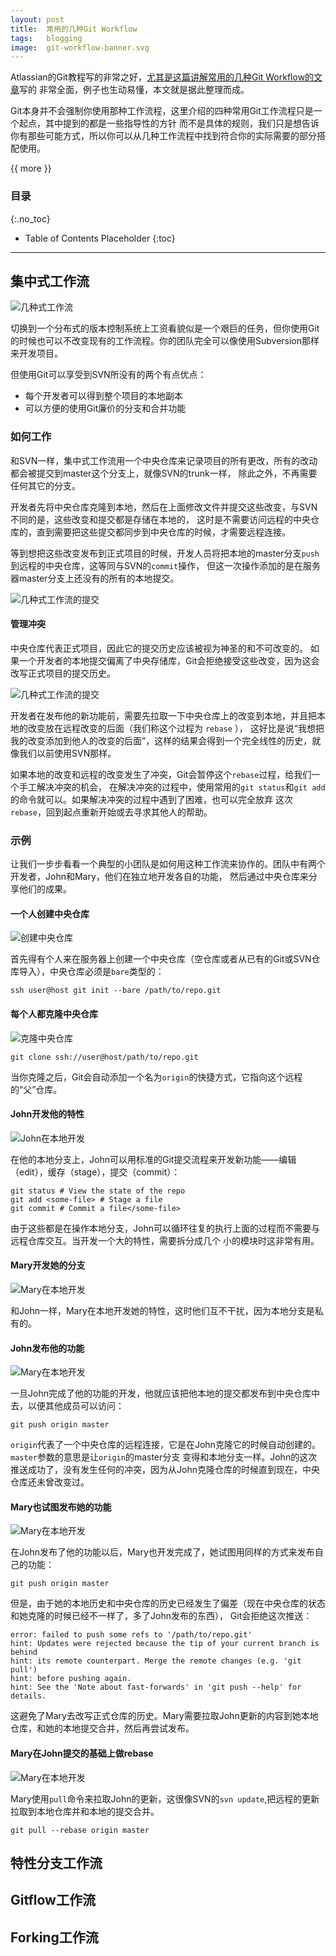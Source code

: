 ```yaml
---
layout: post
title:  常用的几种Git Workflow
tags:   blogging
image:  git-workflow-banner.svg
---
```


Atlassian的Git教程写的非常之好，[尤其是这篇讲解常用的几种Git Workflow的文章](https://www.atlassian.com/git/tutorials/comparing-workflows)写的
非常全面，例子也生动易懂，本文就是据此整理而成。

Git本身并不会强制你使用那种工作流程，这里介绍的四种常用Git工作流程只是一个起点，其中提到的都是一些指导性的方针
而不是具体的规则，我们只是想告诉你有那些可能方式，所以你可以从几种工作流程中找到符合你的实际需要的部分搭配使用。

{{ more }}

### 目录
{:.no_toc}

* Table of Contents Placeholder
{:toc}

-----

## 集中式工作流

![几种式工作流](/img/posts/git-workflow-01.svg)

切换到一个分布式的版本控制系统上工资看貌似是一个艰巨的任务，但你使用Git的时候也可以不改变现有的工作流程。你的团队完全可以像使用Subversion那样来开发项目。

但使用Git可以享受到SVN所没有的两个有点优点：

- 每个开发者可以得到整个项目的本地副本
- 可以方便的使用Git廉价的分支和合并功能

### 如何工作

和SVN一样，集中式工作流用一个中央仓库来记录项目的所有更改，所有的改动都会被提交到master这个分支上，就像SVN的trunk一样，
除此之外，不再需要任何其它的分支。

开发者先将中央仓库克隆到本地，然后在上面修改文件并提交这些改变，与SVN不同的是，这些改变和提交都是存储在本地的，
这时是不需要访问远程的中央仓库的，直到需要把这些提交都同步到中央仓库的时候，才需要远程连接。

等到想把这些改变发布到正式项目的时候，开发人员将把本地的master分支`push`到远程的中央仓库，这等同与SVN的`commit`操作，
但这一次操作添加的是在服务器master分支上还没有的所有的本地提交。

![几种式工作流的提交](/img/posts/git-workflow-02.svg)

#### 管理冲突

中央仓库代表正式项目，因此它的提交历史应该被视为神圣的和不可改变的。
如果一个开发者的本地提交偏离了中央存储库，Git会拒绝接受这些改变，因为这会改写正式项目的提交历史。

![几种式工作流的提交](/img/posts/git-workflow-03.svg)

开发者在发布他的新功能前，需要先拉取一下中央仓库上的改变到本地，并且把本地的改变放在远程改变的后面（我们称这个过程为 `rebase` ），
这好比是说“我想把我的改变添加到他人的改变的后面”，这样的结果会得到一个完全线性的历史，就像我们以前使用SVN那样。

如果本地的改变和远程的改变发生了冲突，Git会暂停这个`rebase`过程，给我们一个手工解决冲突的机会，
在解决冲突的过程中，使用常用的`git status`和`git add`的命令就可以。如果解决冲突的过程中遇到了困难，也可以完全放弃
这次`rebase`，回到起点重新开始或去寻求其他人的帮助。

### 示例

让我们一步步看看一个典型的小团队是如何用这种工作流来协作的。团队中有两个开发者，John和Mary，他们在独立地开发各自的功能，
然后通过中央仓库来分享他们的成果。

#### 一个人创建中央仓库

![创建中央仓库](/img/posts/git-workflow-04.svg)

首先得有个人来在服务器上创建一个中央仓库（空仓库或者从已有的Git或SVN仓库导入），中央仓库必须是`bare`类型的：

    ssh user@host git init --bare /path/to/repo.git

#### 每个人都克隆中央仓库

![克隆中央仓库](/img/posts/git-workflow-05.svg)

    git clone ssh://user@host/path/to/repo.git

当你克隆之后，Git会自动添加一个名为`origin`的快捷方式，它指向这个远程的“父”仓库。

#### John开发他的特性

![John在本地开发](/img/posts/git-workflow-06.svg)

在他的本地分支上，John可以用标准的Git提交流程来开发新功能——编辑（edit），缓存（stage），提交（commit）：

    git status # View the state of the repo
    git add <some-file> # Stage a file
    git commit # Commit a file</some-file>

由于这些都是在操作本地分支，John可以循环往复的执行上面的过程而不需要与远程仓库交互。当开发一个大的特性，需要拆分成几个
小的模块时这非常有用。

#### Mary开发她的分支

![Mary在本地开发](/img/posts/git-workflow-07.svg)

和John一样，Mary在本地开发她的特性，这时他们互不干扰，因为本地分支是私有的。

#### John发布他的功能

![Mary在本地开发](/img/posts/git-workflow-08.svg)

一旦John完成了他的功能的开发，他就应该把他本地的提交都发布到中央仓库中去，以便其他成员可以访问：

    git push origin master

`origin`代表了一个中央仓库的远程连接，它是在John克隆它的时候自动创建的。`master`参数的意思是让`origin`的master分支
变得和本地分支一样。John的这次推送成功了，没有发生任何的冲突，因为从John克隆仓库的时候直到现在，中央仓库还未曾改变过。

#### Mary也试图发布她的功能

![Mary在本地开发](/img/posts/git-workflow-09.svg)

在John发布了他的功能以后，Mary也开发完成了，她试图用同样的方式来发布自己的功能：

    git push origin master

但是，由于她的本地历史和中央仓库的历史已经发生了偏差（现在中央仓库的状态和她克隆的时候已经不一样了，多了John发布的东西），
Git会拒绝这次推送：

    error: failed to push some refs to '/path/to/repo.git'
    hint: Updates were rejected because the tip of your current branch is behind
    hint: its remote counterpart. Merge the remote changes (e.g. 'git pull')
    hint: before pushing again.
    hint: See the 'Note about fast-forwards' in 'git push --help' for details.

这避免了Mary去改写正式仓库的历史。Mary需要拉取John更新的内容到她本地仓库，和她的本地提交合并，然后再尝试发布。

#### Mary在John提交的基础上做rebase

![Mary在本地开发](/img/posts/git-workflow-10.svg)

Mary使用`pull`命令来拉取John的更新，这很像SVN的`svn update`,把远程的更新拉取到本地仓库并和本地的提交合并。

    git pull --rebase origin master



## 特性分支工作流


## Gitflow工作流


## Forking工作流
